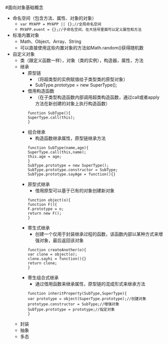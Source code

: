#面向对象基础概念
* 命名空间（包含方法、属性、对象的对象）
  * `var MYAPP = MYAPP || {};//全局命名空间`
  * `MYAPP.event = {};//子命名空间，在大括号里面可以定义属性和方法`
* 标准内置对象
  * Math、Object、Array、String
  * 可以直接使用这些内置对象的方法如Math.random()获得随机数
* 自定义对象
  * 类（跟定义函数一样），对象（类的实例），构造器，属性，方法
  * 继承
    * 原型链
      * （将超类型的实例赋值给子类型类的原型对象）
      * SubType.prototype = new SuperType();   
    * 借用构造函数
      * （在子类型构造函数内部调用超类构造函数，通过call或者apply方法在新创建的对象上执行构造函数）
      ``` 
      function SubType(){  
      SuperType.call(this);  
      }
      ```
    * 组合继承
      * 构造函数继承属性，原型链继承方法
      ```
      function SubType(name,age){  
      SuperType.call(this,name);  
      this.age = age;  
      }
      SubType.prototype = new SuperType();   
      SubType.prototype.constructor = SubType;  
      SubType.prototype.sayAge = function(){}
      ```
    * 原型式继承
      * 借用原型可以基于已有的对象创建新对象
      ```
      function object(o){  
      function F(){  
      F.prototype = o;  
      return new F();  
      }
      ```
    * 寄生式继承
      * 创建一个仅用于封装继承过程的函数，该函数内部以某种方式来增强对象，最后返回该对象
      ```
      function createAnother(o){  
      var clone = object(o);  
      clone.sayhi = function(){}  
      return clone;  
      }  
      ```
    * 寄生组合式继承
      * 通过借用函数来继承属性，原型链的混成形式来继承方法
      ```
      function inheritProperty(SubType,SuperType){  
      var prototype = object(SuperType.prototype);//创建对象  
      prototype.constructor = SubType;//增强对象  
      SubType.prototype = prototype;//指定对象  
      }
      ```
  * 封装
  * 抽象
  * 多态
  
